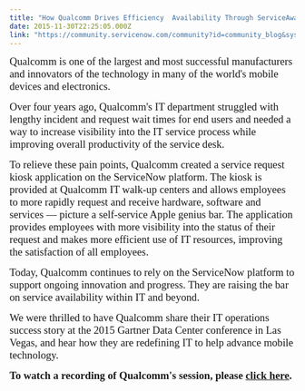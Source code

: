```yaml
---
title: "How Qualcomm Drives Efficiency  Availability Through ServiceAware IT Operations"
date: 2015-11-30T22:25:05.000Z
link: "https://community.servicenow.com/community?id=community_blog&sys_id=8f7ce2e1dbd0dbc01dcaf3231f961917"
---
```

<p><span style="font-size: 14.0pt; font-family: Calibri;">Qualcomm is one of the largest and most successful manufacturers and innovators of the technology in many of the world's mobile devices and electronics. </span></p><p></p><p><span style="font-size: 14.0pt; font-family: Calibri;">Over four years ago, Qualcomm's IT department struggled with lengthy incident and request wait times for end users and needed a way to increase visibility into the IT service process while improving overall productivity of the service desk. </span></p><p></p><p><span style="font-size: 14.0pt; font-family: Calibri;">To relieve these pain points, Qualcomm created a service request kiosk application on the ServiceNow platform. The kiosk is provided at Qualcomm IT walk-up centers and allows employees to more rapidly request and receive hardware, software and services — picture a self-service Apple genius bar. The application provides employees with more visibility into the status of their request and makes more efficient use of IT resources, improving the satisfaction of all employees.   </span></p><p></p><p><span style="font-size: 14.0pt; font-family: Calibri;">Today, Qualcomm continues to rely on the ServiceNow platform to support ongoing innovation and progress. They are raising the bar on service availability within IT and beyond. </span></p><p></p><p><span style="font-size: 14.0pt; font-family: Calibri;">We were thrilled to have Qualcomm share their IT operations success story at the 2015 Gartner Data Center conference in Las Vegas, and hear how they are redefining IT to help advance mobile technology.</span></p><p></p><p style="margin-bottom: 8.0pt; margin-left: 77.7pt; text-indent: -77.75pt;"><span style="font-size: 14.0pt; font-family: Calibri;"><strong>To watch a recording of Qualcomm's session, please <a title="rtner.mediasite.com/Mediasite/Play/ed594accc2364ba1816019b28e49b88f1d" href="http://gartner.mediasite.com/Mediasite/Play/ed594accc2364ba1816019b28e49b88f1d">click here</a>.<br/></strong></span></p>